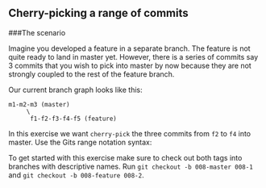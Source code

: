 ## Cherry-picking a range of commits

###The scenario

Imagine you developed a feature in a separate branch. The feature is not quite ready to land in master yet. However, there is a series of commits say 3 commits that you wish to pick into master by now because they are not strongly coupled to the rest of the feature branch. 

Our current branch graph looks like this:

    m1-m2-m3 (master)
         \ 
          f1-f2-f3-f4-f5 (feature)

In this exercise we want `cherry-pick` the three commits from `f2` to `f4` into master. Use the Gits range notation syntax:

To get started with this exercise make sure to check out both tags into branches with descriptive names. Run `git checkout -b 008-master 008-1` and `git checkout -b 008-feature 008-2`.